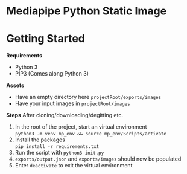 # Mediapipe Python Static Image

# Getting Started

**Requirements**
- Python 3
- PIP3 (Comes along Python 3)

**Assets**
- Have an empty directory here `projectRoot/exports/images`
- Have your input images in `projectRoot/images`

**Steps**
After cloning/downloading/degitting etc.
1. In the root of the project, start an virtual environment  
`python3 -m venv mp_env && source mp_env/Scripts/activate`
2. Install the packages  
`pip install -r requirements.txt`
3. Run the script with
`python3 init.py`
4. `exports/output.json` and `exports/images` should now be populated
5. Enter `deactivate` to exit the virtual environment 

<!-- https://colab.research.google.com/drive/1FvH5eTiZqayZBOHZsFm-i7D-JvoB9DVz#scrollTo=BAivyQ_xOtFp -->